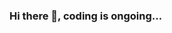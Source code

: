 ### Hi there 👋, coding is ongoing...
<!--
**brianplus/brianplus** is a ✨ _special_ ✨ repository because its `README.md` (this file) appears on your GitHub profile.
-->

